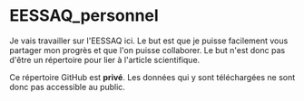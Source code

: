 # EESSAQ_personnel

 Je vais travailler sur l'EESSAQ ici. Le but est que je puisse facilement vous 
 partager mon progrès et que l'on puisse collaborer. Le but n'est donc pas d'être 
 un répertoire pour lier à l'article scientifique.
 
 Ce répertoire GitHub est **privé**. Les données qui y sont téléchargées ne sont 
 donc pas accessible au public.
